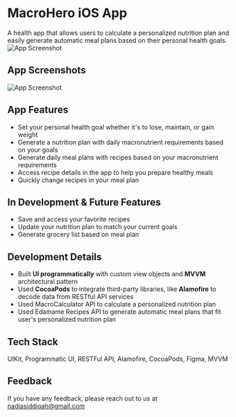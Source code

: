 
# MacroHero iOS App

A health app that allows users to calculate a personalized nutrition plan and easily generate automatic meal plans based on their personal health goals.
![App Screenshot](https://uploads-ssl.webflow.com/6222c95e94125f20cd00b586/622d4c09b86a2b19dfb509d5_Untitled-1.gif)


## App Screenshots

![App Screenshot](https://uploads-ssl.webflow.com/6222c95e94125f1e9800b566/627efa64ea58cfafaa407074_Group%20119.png)

## App Features

- Set your personal health goal whether it's to lose, maintain, or gain weight
- Generate a nutrition plan with daily macronutrient requirements based on your goals
- Generate daily meal plans with recipes based on your macronutrient requirements
- Access recipe details in the app to help you prepare healthy meals 
- Quickly change recipes in your meal plan 

## In Development & Future Features
- Save and access your favorite recipes 
- Update your nutrition plan to match your current goals
- Generate grocery list based on meal plan 

## Development Details

- Built **UI programmatically** with custom view objects and **MVVM** architectural pattern
- Used **CocoaPods** to integrate third-party libraries, like **Alamofire** to decode data from RESTful API services
- Used MacroCalculator API to calculate a personalized nutrition plan
- Used Edamame Recipes API to generate automatic meal plans that fit user's personalized nutrition plan
## Tech Stack 

UIKit, Programmatic UI, RESTFul API, Alamofire, CocoaPods, Figma, MVVM 


## Feedback

If you have any feedback, please reach out to us at nadiasiddiqah@gmail.com
